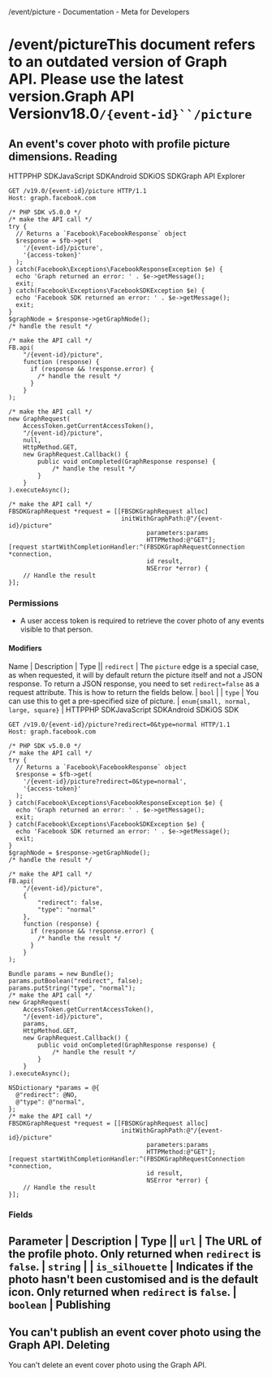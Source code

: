 /event/picture - Documentation - Meta for Developers

/event/pictureThis document refers to an outdated version of Graph API. Please use the latest version.Graph API Versionv18.0`/{event-id}``/picture`
=======================
An event's cover photo with profile picture dimensions.
Reading
-------
HTTPPHP SDKJavaScript SDKAndroid SDKiOS SDKGraph API Explorer
```
GET /v19.0/{event-id}/picture HTTP/1.1
Host: graph.facebook.com
```
```
/* PHP SDK v5.0.0 */
/* make the API call */
try {
  // Returns a `Facebook\FacebookResponse` object
  $response = $fb->get(
    '/{event-id}/picture',
    '{access-token}'
  );
} catch(Facebook\Exceptions\FacebookResponseException $e) {
  echo 'Graph returned an error: ' . $e->getMessage();
  exit;
} catch(Facebook\Exceptions\FacebookSDKException $e) {
  echo 'Facebook SDK returned an error: ' . $e->getMessage();
  exit;
}
$graphNode = $response->getGraphNode();
/* handle the result */
```
```
/* make the API call */
FB.api(
    "/{event-id}/picture",
    function (response) {
      if (response && !response.error) {
        /* handle the result */
      }
    }
);
```
```
/* make the API call */
new GraphRequest(
    AccessToken.getCurrentAccessToken(),
    "/{event-id}/picture",
    null,
    HttpMethod.GET,
    new GraphRequest.Callback() {
        public void onCompleted(GraphResponse response) {
            /* handle the result */
        }
    }
).executeAsync();
```
```
/* make the API call */
FBSDKGraphRequest *request = [[FBSDKGraphRequest alloc]
                               initWithGraphPath:@"/{event-id}/picture"
                                      parameters:params
                                      HTTPMethod:@"GET"];
[request startWithCompletionHandler:^(FBSDKGraphRequestConnection *connection,
                                      id result,
                                      NSError *error) {
    // Handle the result
}];
```
### Permissions
* A user access token is required to retrieve the cover photo of any events visible to that person.
#### Modifiers

Name
 | 
Description
 | 
Type
 || `redirect` | The `picture` edge is a special case, as when requested, it will by default return the picture itself and not a JSON response. To return a JSON response, you need to set `redirect=false` as a request attribute. This is how to return the fields below. | `bool` |
| `type` | You can use this to get a pre-specified size of picture. | `enum{small, normal, large, square}` |
HTTPPHP SDKJavaScript SDKAndroid SDKiOS SDK
```
GET /v19.0/{event-id}/picture?redirect=0&type=normal HTTP/1.1
Host: graph.facebook.com
```
```
/* PHP SDK v5.0.0 */
/* make the API call */
try {
  // Returns a `Facebook\FacebookResponse` object
  $response = $fb->get(
    '/{event-id}/picture?redirect=0&type=normal',
    '{access-token}'
  );
} catch(Facebook\Exceptions\FacebookResponseException $e) {
  echo 'Graph returned an error: ' . $e->getMessage();
  exit;
} catch(Facebook\Exceptions\FacebookSDKException $e) {
  echo 'Facebook SDK returned an error: ' . $e->getMessage();
  exit;
}
$graphNode = $response->getGraphNode();
/* handle the result */
```
```
/* make the API call */
FB.api(
    "/{event-id}/picture",
    {
        "redirect": false,
        "type": "normal"
    },
    function (response) {
      if (response && !response.error) {
        /* handle the result */
      }
    }
);
```
```
Bundle params = new Bundle();
params.putBoolean("redirect", false);
params.putString("type", "normal");
/* make the API call */
new GraphRequest(
    AccessToken.getCurrentAccessToken(),
    "/{event-id}/picture",
    params,
    HttpMethod.GET,
    new GraphRequest.Callback() {
        public void onCompleted(GraphResponse response) {
            /* handle the result */
        }
    }
).executeAsync();
```
```
NSDictionary *params = @{
  @"redirect": @NO,
  @"type": @"normal",
};
/* make the API call */
FBSDKGraphRequest *request = [[FBSDKGraphRequest alloc]
                               initWithGraphPath:@"/{event-id}/picture"
                                      parameters:params
                                      HTTPMethod:@"GET"];
[request startWithCompletionHandler:^(FBSDKGraphRequestConnection *connection,
                                      id result,
                                      NSError *error) {
    // Handle the result
}];
```
### Fields

Parameter
 | 
Description
 | 
Type
 || `url` | The URL of the profile photo. Only returned when `redirect` is `false`. | `string` |
| `is_silhouette` | Indicates if the photo hasn't been customised and is the default icon. Only returned when `redirect` is `false`. | `boolean` |
Publishing
----------
You can't publish an event cover photo using the Graph API.
Deleting
--------
You can't delete an event cover photo using the Graph API.